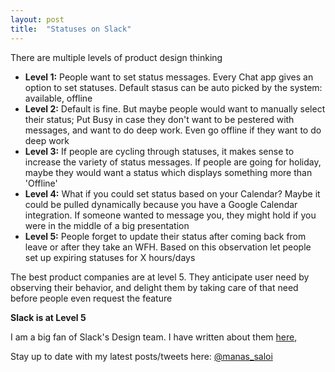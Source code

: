 ```yaml
---
layout: post
title:  "Statuses on Slack"
---
```


There are multiple levels of product design thinking

- **Level 1:** People want to set status messages. Every Chat app gives an option to set statuses. Default stasus can be auto picked by the system: available, offline
- **Level 2:** Default is fine. But maybe people would want to manually select their status; Put Busy in case they don't want to be pestered with messages, and want to do deep work. Even go offline if they want to do deep work
- **Level 3:** If people are cycling through statuses, it makes sense to increase the variety of status messages. If people are going for holiday, maybe they would want a status which displays something more than 'Offline'
- **Level 4:** What if you could set status based on your Calendar? Maybe it could be pulled dynamically because you have a Google Calendar integration. If someone wanted to message you, they might hold if you were in the middle of a big presentation
- **Level 5:** People forget to update their status after coming back from leave or after they take an WFH. Based on this observation let people set up expiring statuses for X hours/days

The best product companies are at level 5. They anticipate user need by observing their behavior, and delight them by taking care of that need before people even request the feature

**Slack is at Level 5**

I am a big fan of Slack's Design team. I have written about them [here](https://manassaloi.com/2019/12/27/little-things-slack-great.html),

Stay up to date with my latest posts/tweets here: [@manas_saloi](http://twitter.com/manas_saloi)
